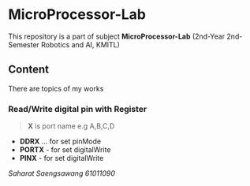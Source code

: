 # MicroProcessor-Lab

This repository is a part of subject **MicroProcessor-Lab** (2nd-Year 2nd-Semester Robotics and AI, KMITL)

## Content

There are topics of my works

### Read/Write digital pin with Register 
> **X** is port name e.g A,B,C,D
- **DDRX**
... for set pinMode
- **PORTX** - for set digitalWrite
- **PINX** - for set digitalWrite

*Saharat Saengsawang 61011090*

